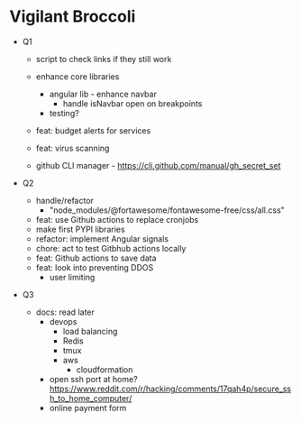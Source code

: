 # Vigilant Broccoli

- Q1

  - script to check links if they still work
  - enhance core libraries

    - angular lib - enhance navbar
      - handle isNavbar open on breakpoints
    - testing?

  - feat: budget alerts for services
  - feat: virus scanning
  - github CLI manager - https://cli.github.com/manual/gh_secret_set

- Q2

  - handle/refactor
    - "node_modules/@fortawesome/fontawesome-free/css/all.css"
  - feat: use Github actions to replace cronjobs
  - make first PYPI libraries
  - refactor: implement Angular signals
  - chore: act to test Gitbhub actions locally
  - feat: Github actions to save data
  - feat: look into preventing DDOS
    - user limiting

- Q3

  - docs: read later
    - devops
      - load balancing
      - Redis
      - tmux
      - aws
        - cloudformation
    - open ssh port at home? https://www.reddit.com/r/hacking/comments/17qah4p/secure_ssh_to_home_computer/
    - online payment form
